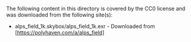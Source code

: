 The following content in this directory is covered by the CC0 license and was downloaded from the following site(s):

* alps_field_1k.skybox/alps_field_1k.exr - Downloaded from [https://polyhaven.com/a/alps_field]
